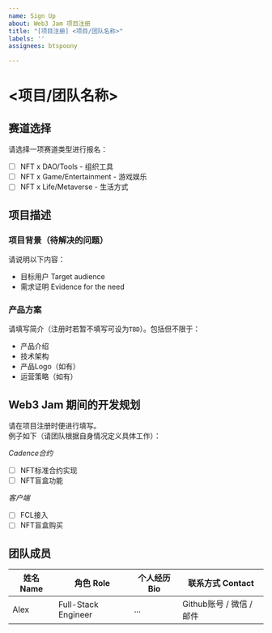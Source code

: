 ```yaml
---
name: Sign Up
about: Web3 Jam 项目注册
title: "[项目注册] <项目/团队名称>"
labels: ''
assignees: btspoony

---
```


# <项目/团队名称>

## 赛道选择

请选择一项赛道类型进行报名：

- [ ] NFT x DAO/Tools - 组织工具
- [ ] NFT x Game/Entertainment - 游戏娱乐
- [ ] NFT x Life/Metaverse - 生活方式

## 项目描述

### 项目背景（待解决的问题）

请说明以下内容：

- 目标用户 Target audience
- 需求证明 Evidence for the need

### 产品方案

请填写简介（注册时若暂不填写可设为`TBD`）。包括但不限于：

- 产品介绍
- 技术架构
- 产品Logo（如有）
- 运营策略（如有）

## Web3 Jam 期间的开发规划

请在项目注册时便进行填写。  
例子如下（请团队根据自身情况定义具体工作）：

*Cadence合约*

- [ ] NFT标准合约实现
- [ ] NFT盲盒功能

*客户端*

- [ ] FCL接入
- [ ] NFT盲盒购买

## 团队成员

| 姓名 Name | 角色 Role     | 个人经历 Bio | 联系方式 Contact     |
| ---- | ------------------- | --- | ----------------------- |
| Alex | Full-Stack Engineer | ... | Github账号 / 微信 / 邮件  |
